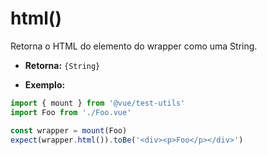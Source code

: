 # html()

Retorna o HTML do elemento do wrapper como uma String.

- **Retorna:** `{String}`

- **Exemplo:**

```js
import { mount } from '@vue/test-utils'
import Foo from './Foo.vue'

const wrapper = mount(Foo)
expect(wrapper.html()).toBe('<div><p>Foo</p></div>')
```
